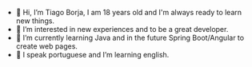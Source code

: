 - 👋 Hi, I’m Tiago Borja, I am 18 years old and I'm always ready to learn new things.
- 👀 I’m interested in new experiences and to be a great developer.
- 🌱 I’m currently learning Java and in the future Spring Boot/Angular to create web pages.
- 📖 I speak portuguese and I’m learning english.

